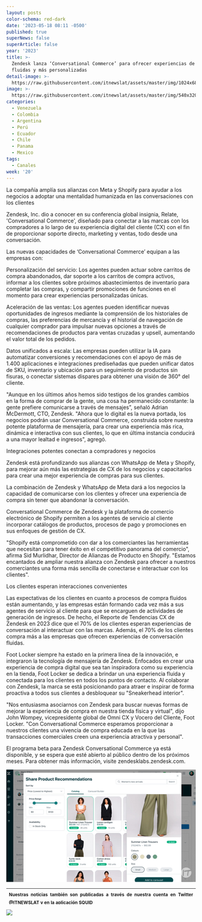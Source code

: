 ```yaml
---
layout: posts
color-schema: red-dark
date: '2023-05-18 08:11 -0500'
published: true
superNews: false
superArticle: false
year: '2023'
title: >-
  Zendesk lanza ‘Conversational Commerce’ para ofrecer experiencias de compra
  fluidas y más personalizadas
detail-image: >-
  https://raw.githubusercontent.com/itnewslat/assets/master/img/1024x680/dashboard-zendesk-g.jpg
image: >-
  https://raw.githubusercontent.com/itnewslat/assets/master/img/540x320/dashboard-zendesk-p.jpg
categories:
  - Venezuela
  - Colombia
  - Argentina
  - Perú
  - Ecuador
  - Chile
  - Panama
  - Mexico
tags:
  - Canales
week: '20'
---
```

La compañía amplía sus alianzas con Meta y Shopify para ayudar a los negocios a adoptar una mentalidad humanizada en las conversaciones con los clientes  
 
Zendesk, Inc. dio a conocer en su conferencia global insignia, Relate, 'Conversational Commerce', diseñado para conectar a las marcas con los compradores a lo largo de su experiencia digital del cliente (CX) con el fin de proporcionar soporte directo, marketing y ventas, todo desde una conversación. 
 
Las nuevas capacidades de ‘Conversational Commerce’ equipan a las empresas con:
 

Personalización del servicio: Los agentes pueden actuar sobre carritos de compra abandonados, dar soporte a los carritos de compra activos, informar
 a los clientes sobre próximos abastecimientos de inventario para completar las compras, y compartir promociones de funciones en el momento para crear experiencias personalizadas únicas. 
 

Aceleración de las ventas: Los agentes pueden identificar nuevas oportunidades de ingresos mediante la comprensión de los historiales de compras, las
 preferencias de mercancía y el historial de navegación de cualquier comprador para impulsar nuevas opciones a través de recomendaciones de productos para ventas cruzadas y upsell, aumentando el valor total de los pedidos.
 

Datos unificados a escala: Las empresas pueden utilizar la IA para automatizar conversiones y recomendaciones con el apoyo de más de 1.400 aplicaciones
 e integraciones prediseñadas que pueden unificar datos de SKU, inventario y ubicación para un seguimiento de productos sin fisuras, o conectar sistemas dispares para obtener una visión de 360° del cliente.
 
"Aunque en los últimos años hemos sido testigos de los grandes cambios en la forma de comprar de la gente, una cosa ha permanecido constante: la gente prefiere comunicarse a través de mensajes”, señaló Adrian McDermott, CTO, Zendesk. "Ahora que lo digital es la nueva portada, los negocios podrán usar Conversational Commerce, construida sobre nuestra potente plataforma de mensajería, para crear una experiencia más rica, dinámica e interactiva con sus clientes, lo que en última instancia conducirá a una mayor lealtad e ingresos", agregó. 
 
 Integraciones potentes conectan a compradores y negocios 
 
Zendesk está profundizando sus alianzas con WhatsApp de Meta y Shopify, para mejorar aún más las estrategias de CX de los negocios y capacitarlos para crear una mejor experiencia de compras para sus clientes. 
 
La combinación de Zendesk y WhatsApp de Meta dará a los negocios la capacidad de comunicarse con los clientes y ofrecer una experiencia de compra sin tener que abandonar la  conversación. 
 
Conversational Commerce de Zendesk y la plataforma de comercio electrónico de Shopify permiten a los agentes de servicio al cliente incorporar catálogos de productos, procesos de pago y promociones en sus enfoques de gestión de CX. 
 
"Shopify está comprometido con dar a los comerciantes las herramientas que necesitan para tener éxito en el competitivo panorama del comercio", afirma Sid Murlidhar, Director de Alianzas de Producto en Shopify. "Estamos encantados de ampliar nuestra alianza con Zendesk para ofrecer a nuestros comerciantes una forma más sencilla de conectarse e interactuar con los clientes". 
 
Los clientes esperan interacciones convenientes 
 
Las expectativas de los clientes en cuanto a procesos de compra fluidos están aumentando, y las empresas están formando cada vez más a sus agentes de servicio al cliente para que se encarguen de actividades de generación de ingresos. De hecho, el Reporte de Tendencias CX de Zendesk en 2023 dice que el 70% de los clientes esperan experiencias de conversación al interactuar con las marcas. Además, el 70% de los clientes compra más a las empresas que ofrecen experiencias de conversación fluidas.  
 
Foot Locker siempre ha estado en la primera línea de la innovación, e integraron la tecnología de mensajería de Zendesk. Enfocados en crear una experiencia de compra digital que sea tan inspiradora como su experiencia en la tienda, Foot Locker se dedica a brindar un una experiencia fluida y conectada para los clientes en todos los puntos de contacto. Al colaborar con Zendesk, la marca se está posicionando para atraer e inspirar de forma proactiva a todos sus clientes a desbloquear su "Sneakerhead interior".
 
"Nos entusiasma asociarnos con Zendesk para buscar nuevas formas de mejorar la experiencia de compra en nuestra tienda física y virtual", dijo John Wompey, vicepresidente global de Omni CX y Vocero del Cliente, Foot Locker. "Con Conversational Commerce esperamos proporcionar a nuestros clientes una vivencia de compra educada en la que las transacciones comerciales creen una experiencia atractiva y personal".
 
El programa beta para Zendesk Conversational Commerce ya está disponible, y se espera que esté abierto al público dentro de los próximos meses. Para obtener más información, visite zendesklabs.zendesk.com.

![](https://raw.githubusercontent.com/itnewslat/assets/master/img/540x320/dashboard-zendesk-p.jpg)

<table style="height: 42px;" width="569">
<tbody>
<tr>
<td style="text-align: justify;"><sub><strong>Nuestras noticias también son publicadas a través de nuestra cuenta en Twitter <a href="https://twitter.com/itnewslat?lang=es">@ITNEWSLAT</a> y en la aplicación <a href="https://squidapp.co/en/">SQUID</a></strong></sub></td>
</tr>
</tbody>
</table>
<img src="https://tracker.metricool.com/c3po.jpg?hash=56f88a41e39ab42c063cc51676587a04"/>